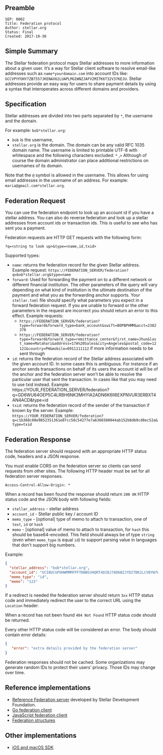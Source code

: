 ## Preamble

```
SEP: 0002
Title: Federation protocol
Author: stellar.org
Status: Final
Created: 2017-10-30
```

## Simple Summary

The Stellar federation protocol maps Stellar addresses to more information about a given user. It’s a way for Stellar client software to resolve email-like addresses such as `name*yourdomain.com` into account IDs like: `GCCVPYFOHY7ZB7557JKENAX62LUAPLMGIWNZJAFV2MITK6T32V37KEJU`. Stellar addresses provide an easy way for users to share payment details by using a syntax that interoperates across different domains and providers.

## Specification

Stellar addresses are divided into two parts separated by `*`, the username and the domain.

For example: `bob*stellar.org`:

* `bob` is the username,
* `stellar.org` is the domain.
The domain can be any valid RFC 1035 domain name. The username is limited to printable UTF-8 with whitespace and the following characters excluded: `*` ,`>` Although of course the domain administrator can place additional restrictions on usernames of its domain.

Note that the `@` symbol is allowed in the username. This allows for using email addresses in the username of an address. For example: `maria@gmail.com*stellar.org`.

## Federation Request

You can use the federation endpoint to look up an account id if you have a stellar address. You can also do reverse federation and look up a stellar addresses from account ids or transaction ids. This is useful to see who has sent you a payment.

Federation requests are HTTP GET requests with the following form:

`?q=<string to look up>&type=<name,id,txid>`

Supported types:

* `name`: returns the federation record for the given Stellar address. Example request:
`https://FEDERATION_SERVER/federation?q=bob*stellar.org&type=name`
* `forward`: Used for forwarding the payment on to a different network or different financial institution. The other parameters of the query will vary depending on what kind of institution is the ultimate destination of the payment and what you as the forwarding anchor supports. Your `stellar.toml` file should specify what parameters you expect in a forward federation request. If you are unable to forward or the other parameters in the request are incorrect you should return an error to this effect. Example requests:
  * `https://FEDERATION_SERVER/federation?type=forward&forward_type=bank_account&swift=BOPBPHMM&acct=2382376`
  * `https://FEDERATION_SERVER/federation?type=forward&forward_type=remittance_center&first_name=Jhun&last_name=Matahari&address=17A%20Sales&city=Angeles&postal_code=12121&country=PH&mobile=0911111112` if more information needs to be sent through
* `id`: returns the federation record of the Stellar address associated with the given account ID. In some cases this is ambiguous. For instance if an anchor sends transactions on behalf of its users the account id will be of the anchor and the federation server won’t be able to resolve the particular user that sent the transaction. In cases like that you may need to use txid instead. Example: https://YOUR_FEDERATION_SERVER/federation?q=GD6WU64OEP5C4LRBH6NK3MHYIA2ADN6K6II6EXPNVUR3ERBXT4AN4ACD&type=id
* `txid`: returns the federation record of the sender of the transaction if known by the server. Example:
`https://YOUR_FEDERATION_SERVER/federation?q=c1b368c00e9852351361e07cc58c54277e7a6366580044ab152b8db9cd8ec52a&type=txid`

## Federation Response

The federation server should respond with an appropriate HTTP status code, headers and a JSON response.

You must enable CORS on the federation server so clients can send requests from other sites. The following HTTP header must be set for all federation server responses.
```
Access-Control-Allow-Origin: *
```

When a record has been found the response should return `200 OK` HTTP status code and the JSON body with following fields:

* `stellar_address` - stellar address
* `account_id` - Stellar public key / account ID
* `memo_type` - [optional] type of memo to attach to transaction, one of `text`, `id` or `hash`
* `memo` - [optional] value of memo to attach to transaction, for `hash` this should be base64-encoded. This field should always be of type `string` (even when `memo_type` is equal `id`) to support parsing value in languages that don't support big numbers.

Example:
```json
{
  "stellar_address": "bob*stellar.org",
  "account_id": "GCIBUCGPOHWMMMFPFTDWBSVHQRT4DIBJ7AD6BZJYDITBK2LCVBYW7HUQ",
  "memo_type": "id",
  "memo": "123"
}
```

If a redirect is needed the federation server should return `3xx` HTTP status code and immediately redirect the user to the correct URL using the `Location` header.

When a record has not been found `404 Not Found` HTTP status code should be returned.

Every other HTTP status code will be considered an error. The body should contain error details:
```json
{
   "error": "extra details provided by the federation server"
}
```

Federation responses should not be cached. Some organizations may generate random IDs to protect their users’ privacy. Those IDs may change over time.

## Reference implementations

* [Reference Federation server](https://github.com/stellar/go/tree/master/services/federation) developed by Stellar Development Foundation.
* [Go federation client](https://github.com/stellar/go/tree/master/clients/federation)
* [JavaScript federation client](http://stellar.github.io/js-stellar-sdk/FederationServer.html)
* [Federation structures](https://github.com/stellar/go/blob/master/protocols/federation/main.go)

## Other implementations

* [iOS and macOS SDK](https://github.com/Soneso/stellar-ios-mac-sdk/blob/master/README.md#5-using-a-federation-server)

